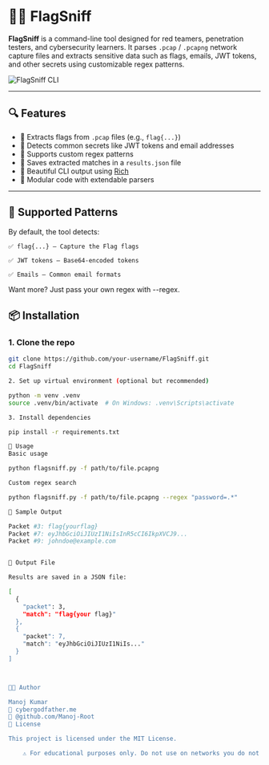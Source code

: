 # 🏴‍☠️ FlagSniff

**FlagSniff** is a command-line tool designed for red teamers, penetration testers, and cybersecurity learners. It parses `.pcap` / `.pcapng` network capture files and extracts sensitive data such as flags, emails, JWT tokens, and other secrets using customizable regex patterns.

![FlagSniff CLI](https://raw.githubusercontent.com/your-username/FlagSniff/main/assets/demo.gif)

---

## 🔍 Features

- 📡 Extracts flags from `.pcap` files (e.g., `flag{...}`)
- 📧 Detects common secrets like JWT tokens and email addresses
- 🎯 Supports custom regex patterns
- 📁 Saves extracted matches in a `results.json` file
- 🎨 Beautiful CLI output using [Rich](https://github.com/Textualize/rich)
- 🧩 Modular code with extendable parsers

---

## 🧠 Supported Patterns

By default, the tool detects:

    ✅ flag{...} – Capture the Flag flags

    ✅ JWT tokens – Base64-encoded tokens

    ✅ Emails – Common email formats

Want more? Just pass your own regex with --regex.

## 📦 Installation

### 1. Clone the repo

```bash
git clone https://github.com/your-username/FlagSniff.git
cd FlagSniff

2. Set up virtual environment (optional but recommended)

python -m venv .venv
source .venv/bin/activate  # On Windows: .venv\Scripts\activate

3. Install dependencies

pip install -r requirements.txt

🚀 Usage
Basic usage

python flagsniff.py -f path/to/file.pcapng

Custom regex search

python flagsniff.py -f path/to/file.pcapng --regex "password=.*"

🧪 Sample Output

Packet #3: flag{yourflag}
Packet #7: eyJhbGciOiJIUzI1NiIsInR5cCI6IkpXVCJ9...
Packet #9: johndoe@example.com


📂 Output File

Results are saved in a JSON file:

[
  {
    "packet": 3,
    "match": "flag{your flag}"
  },
  {
    "packet": 7,
    "match": "eyJhbGciOiJIUzI1NiIs..."
  }
]



👨‍💻 Author

Manoj Kumar 
💼 cybergodfather.me
🐙 @github.com/Manoj-Root
📜 License

This project is licensed under the MIT License.

    ⚠️ For educational purposes only. Do not use on networks you do not own or have permission to test.
